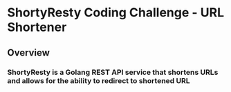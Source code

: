 # ShortyResty Coding Challenge - URL Shortener

## Overview
### ShortyResty is a Golang REST API service that shortens URLs and allows for the ability to redirect to shortened URL
